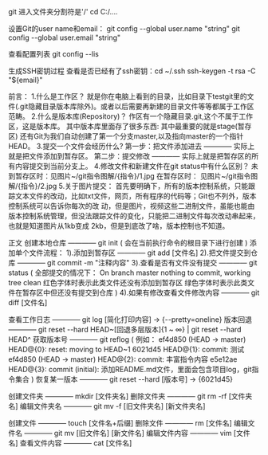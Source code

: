 git  进入文件夹分割符是'/'
cd C:/....


设置Git的user name和email：
git config --global user.name "string"
git config --global user.email "string"

查看配置列表
git config --lis

生成SSH密钥过程
查看是否已经有了ssh密钥：cd ~/.ssh
ssh-keygen -t rsa -C "${email}"

前言：
1.什么是工作区？
	就是你在电脑上看到的目录，比如目录下testgit里的文件(.git隐藏目录版本库除外)。或者以后需要再新建的目录文件等等都属于工作区范畴。
2.什么是版本库(Repository)？
	作区有一个隐藏目录.git,这个不属于工作区，这是版本库。
	其中版本库里面存了很多东西:
		其中最重要的就是stage(暂存区)
		还有Git为我们自动创建了第一个分支master,以及指向master的一个指针HEAD。
3.提交一个文件会经历什么?
	第一步：把文件添加进去		———— 实际上就是把文件添加到暂存区。
	第二步：提交修改			———— 实际上就是把暂存区的所有内容提交到当前分支上。
4.修改文件和新建文件在git status中有什么区别？
	未到暂存区时：见图片~/git指令图解/{指令}/1.jpg
	在暂存区时：  见图片~/git指令图解/{指令}/2.jpg
5.关于图片提交：
	首先要明确下，所有的版本控制系统，只能跟踪文本文件的改动，比如txt文件，网页，所有程序的代码等；Git也不列外，版本控制系统可以告诉你每次的改 动，但是图片，视频这些二进制文件，虽能也能由版本控制系统管理，但没法跟踪文件的变化，只能把二进制文件每次改动串起来，也就是知道图片从1kb变成 2kb，但是到底改了啥，版本控制也不知道。
	
正文
创建本地仓库 					———— git init
(
	会在当前执行命令的根目录下进行创建
)
添加单个文件流程：
1).添加到暂存区					———— git add [文件名]
2).把文件提交到仓库				———— git commit -m "注释内容"
3).查看是否有文件没有提交		———— git status
(
	全部提交的情况下：
	On branch master
	nothing to commit, working tree clean
	红色字体时表示此类文件还没有添加到暂存区
	绿色字体时表示此类文件在暂存区中但还没有提交到仓库
)
4).如果有修改查看文件修改内容	———— git diff [文件名]

查看工作日志	———— git log [简化打印内容] -> {--pretty=oneline}
版本回退		———— git reset --hard HEAD~[回退多层版本]{1 ~ ∞} | git reset --hard HEAD^
获取版本号		———— git reflog
(
	例如：
	ef4d850 (HEAD -> master) HEAD@{0}: reset: moving to HEAD~1
	6021d45 HEAD@{1}: commit: 测试
	ef4d850 (HEAD -> master) HEAD@{2}: commit: 丰富指令内容
	e5e12ae HEAD@{3}: commit (initial): 添加README.md文件，里面会包含项目log，git指令集合
)
恢复某一版本	———— git reset --hard [版本号] -> {6021d45}

创建文件夹 		———— mkdir [文件夹名]
删除文件夹		———— git rm -rf [文件夹名]
编辑文件夹名	———— git mv -f [旧文件夹名] [新文件夹名]

创建文件 		———— touch [文件名+后缀]
删除文件 		———— rm [文件名]
编辑文件名 		———— git mv [旧文件名] [新文件名]
编辑文件内容	———— vim [文件名]
查看文件内容	———— cat [文件名]
